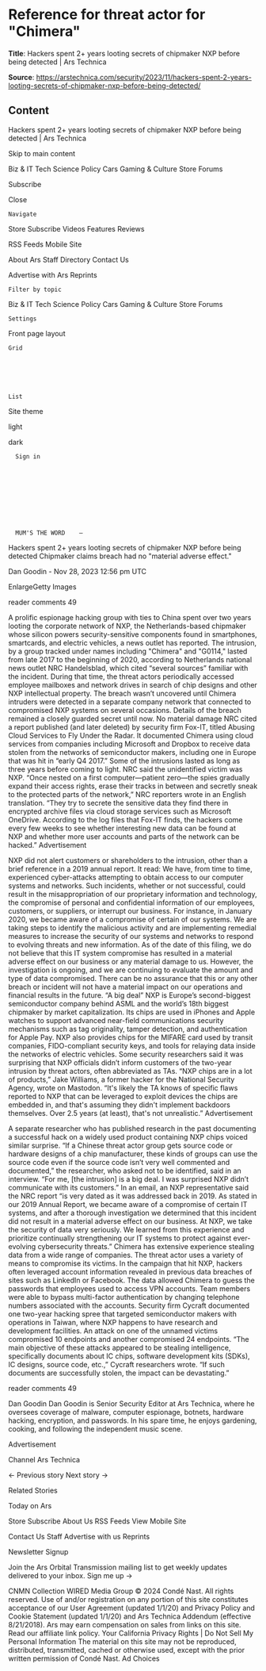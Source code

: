 # Reference for threat actor for "Chimera"

**Title**: Hackers spent 2+ years looting secrets of chipmaker NXP before being detected | Ars Technica

**Source**: https://arstechnica.com/security/2023/11/hackers-spent-2-years-looting-secrets-of-chipmaker-nxp-before-being-detected/

## Content



Hackers spent 2+ years looting secrets of chipmaker NXP before being detected | Ars Technica
























































































Skip to main content









Biz & IT
Tech
Science
Policy
Cars
Gaming & Culture
Store
Forums


Subscribe









Close










    Navigate
  

Store
Subscribe
Videos
Features
Reviews


RSS Feeds
Mobile Site


About Ars
Staff Directory
Contact Us


Advertise with Ars
Reprints





    Filter by topic
  

Biz & IT
Tech
Science
Policy
Cars
Gaming & Culture
Store
Forums





    Settings
  


Front page layout



    Grid
    





    List
    




Site theme


light





dark









      Sign in
    









      MUM'S THE WORD    —

Hackers spent 2+ years looting secrets of chipmaker NXP before being detected
Chipmaker claims breach had no "material adverse effect."


Dan Goodin
    -    Nov 28, 2023 12:56 pm UTC

 




EnlargeGetty Images 


reader comments
49



A prolific espionage hacking group with ties to China spent over two years looting the corporate network of NXP, the Netherlands-based chipmaker whose silicon powers security-sensitive components found in smartphones, smartcards, and electric vehicles, a news outlet has reported.
The intrusion, by a group tracked under names including "Chimera" and "G0114," lasted from late 2017 to the beginning of 2020, according to Netherlands national news outlet NRC Handelsblad, which cited “several sources” familiar with the incident. During that time, the threat actors periodically accessed employee mailboxes and network drives in search of chip designs and other NXP intellectual property. The breach wasn’t uncovered until Chimera intruders were detected in a separate company network that connected to compromised NXP systems on several occasions. Details of the breach remained a closely guarded secret until now.
No material damage
NRC cited a report published (and later deleted) by security firm Fox-IT, titled Abusing Cloud Services to Fly Under the Radar. It documented Chimera using cloud services from companies including Microsoft and Dropbox to receive data stolen from the networks of semiconductor makers, including one in Europe that was hit in “early Q4 2017.” Some of the intrusions lasted as long as three years before coming to light. NRC said the unidentified victim was NXP.
“Once nested on a first computer—patient zero—the spies gradually expand their access rights, erase their tracks in between and secretly sneak to the protected parts of the network,” NRC reporters wrote in an English translation. “They try to secrete the sensitive data they find there in encrypted archive files via cloud storage services such as Microsoft OneDrive. According to the log files that Fox-IT finds, the hackers come every few weeks to see whether interesting new data can be found at NXP and whether more user accounts and parts of the network can be hacked.” 
Advertisement 


NXP did not alert customers or shareholders to the intrusion, other than a brief reference in a 2019 annual report. It read:
We have, from time to time, experienced cyber-attacks attempting to obtain access to our computer systems and networks. Such incidents, whether or not successful, could result in the misappropriation of our proprietary information and technology, the compromise of personal and confidential information of our employees, customers, or suppliers, or interrupt our business. For instance, in January 2020, we became aware of a compromise of certain of our systems. We are taking steps to identify the malicious activity and are implementing remedial measures to increase the security of our systems and networks to respond to evolving threats and new information. As of the date of this filing, we do not believe that this IT system compromise has resulted in a material adverse effect on our business or any material damage to us. However, the investigation is ongoing, and we are continuing to evaluate the amount and type of data compromised. There can be no assurance that this or any other breach or incident will not have a material impact on our operations and financial results in the future.
“A big deal”
NXP is Europe’s second-biggest semiconductor company behind ASML and the world’s 18th biggest chipmaker by market capitalization. Its chips are used in iPhones and Apple watches to support advanced near-field communications security mechanisms such as tag originality, tamper detection, and authentication for Apple Pay. NXP also provides chips for the MIFARE card used by transit companies, FIDO-compliant security keys, and tools for relaying data inside the networks of electric vehicles.
Some security researchers said it was surprising that NXP officials didn’t inform customers of the two-year intrusion by threat actors, often abbreviated as TAs.
“NXP chips are in a lot of products,” Jake Williams, a former hacker for the National Security Agency, wrote on Mastodon. “It's likely the TA knows of specific flaws reported to NXP that can be leveraged to exploit devices the chips are embedded in, and that's assuming they didn't implement backdoors themselves. Over 2.5 years (at least), that's not unrealistic.” 
Advertisement 


 
A separate researcher who has published research in the past documenting a successful hack on a widely used product containing NXP chips voiced similar surprise.
“If a Chinese threat actor group gets source code or hardware designs of a chip manufacturer, these kinds of groups can use the source code even if the source code isn’t very well commented and documented,” the researcher, who asked not to be identified, said in an interview. “For me, [the intrusion] is a big deal. I was surprised NXP didn’t communicate with its customers.”
In an email, an NXP representative said the NRC report “is very dated as it was addressed back in 2019. As stated in our 2019 Annual Report, we became aware of a compromise of certain IT systems, and after a thorough investigation we determined that this incident did not result in a material adverse effect on our business. At NXP, we take the security of data very seriously. We learned from this experience and prioritize continually strengthening our IT systems to protect against ever-evolving cybersecurity threats.”
Chimera has extensive experience stealing data from a wide range of companies. The threat actor uses a variety of means to compromise its victims. In the campaign that hit NXP, hackers often leveraged account information revealed in previous data breaches of sites such as LinkedIn or Facebook. The data allowed Chimera to guess the passwords that employees used to access VPN accounts. Team members were able to bypass multi-factor authentication by changing telephone numbers associated with the accounts.
Security firm Cycraft documented  one two-year hacking spree that targeted semiconductor makers with operations in Taiwan, where NXP happens to have research and development facilities. An attack on one of the unnamed victims compromised 10 endpoints and another compromised 24 endpoints.
“The main objective of these attacks appeared to be stealing intelligence, specifically documents about IC chips, software development kits (SDKs), IC designs, source code, etc.,” Cycraft researchers wrote. “If such documents are successfully stolen, the impact can be devastating.”














reader comments
49


 



Dan Goodin
        Dan Goodin is Senior Security Editor at Ars Technica, where he oversees coverage of malware, computer espionage, botnets, hardware hacking, encryption, and passwords. In his spare time, he enjoys gardening, cooking, and following the independent music scene.      







Advertisement 























Channel Ars Technica




← Previous story Next story →




Related Stories









Today on Ars












Store
Subscribe
About Us
RSS Feeds
View Mobile Site




Contact Us
Staff
Advertise with us
Reprints





Newsletter Signup

Join the Ars Orbital Transmission mailing list to get weekly updates delivered to your inbox. Sign me up →



















































































































  CNMN Collection
  WIRED Media Group
  © 2024 Condé Nast. All rights reserved. Use of and/or registration on any portion of this site constitutes acceptance of our User Agreement (updated 1/1/20) and Privacy Policy and Cookie Statement (updated 1/1/20) and Ars Technica Addendum (effective 8/21/2018). Ars may earn compensation on sales from links on this site. Read our affiliate link policy.
Your California Privacy Rights |  Do Not Sell My Personal Information
  The material on this site may not be reproduced, distributed, transmitted, cached or otherwise used, except with the prior written permission of Condé Nast.
Ad Choices

























